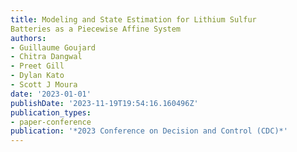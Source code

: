 ```yaml
---
title: Modeling and State Estimation for Lithium Sulfur
Batteries as a Piecewise Affine System
authors:
- Guillaume Goujard
- Chitra Dangwal
- Preet Gill
- Dylan Kato
- Scott J Moura
date: '2023-01-01'
publishDate: '2023-11-19T19:54:16.160496Z'
publication_types:
- paper-conference
publication: '*2023 Conference on Decision and Control (CDC)*'
---
```

